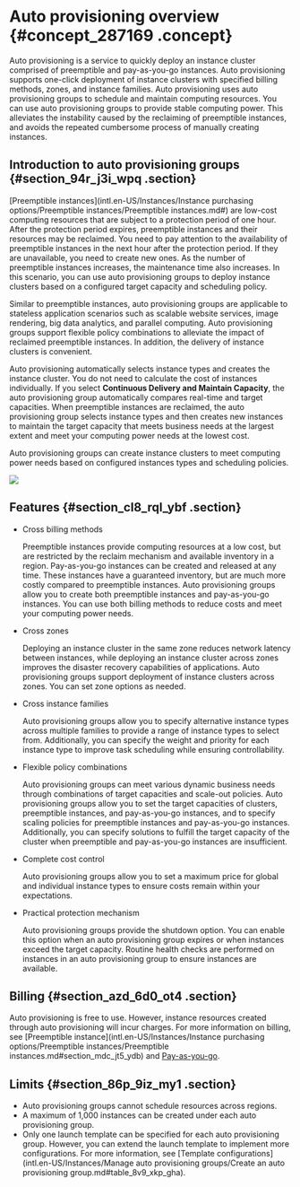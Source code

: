 # Auto provisioning overview {#concept_287169 .concept}

Auto provisioning is a service to quickly deploy an instance cluster comprised of preemptible and pay-as-you-go instances. Auto provisioning supports one-click deployment of instance clusters with specified billing methods, zones, and instance families. Auto provisioning uses auto provisioning groups to schedule and maintain computing resources. You can use auto provisioning groups to provide stable computing power. This alleviates the instability caused by the reclaiming of preemptible instances, and avoids the repeated cumbersome process of manually creating instances.

## Introduction to auto provisioning groups {#section_94r_j3i_wpq .section}

[Preemptible instances](intl.en-US/Instances/Instance purchasing options/Preemptible instances/Preemptible instances.md#) are low-cost computing resources that are subject to a protection period of one hour. After the protection period expires, preemptible instances and their resources may be reclaimed. You need to pay attention to the availability of preemptible instances in the next hour after the protection period. If they are unavailable, you need to create new ones. As the number of preemptible instances increases, the maintenance time also increases. In this scenario, you can use auto provisioning groups to deploy instance clusters based on a configured target capacity and scheduling policy.

Similar to preemptible instances, auto provisioning groups are applicable to stateless application scenarios such as scalable website services, image rendering, big data analytics, and parallel computing. Auto provisioning groups support flexible policy combinations to alleviate the impact of reclaimed preemptible instances. In addition, the delivery of instance clusters is convenient.

Auto provisioning automatically selects instance types and creates the instance cluster. You do not need to calculate the cost of instances individually. If you select **Continuous Delivery and Maintain Capacity**, the auto provisioning group automatically compares real-time and target capacities. When preemptible instances are reclaimed, the auto provisioning group selects instance types and then creates new instances to maintain the target capacity that meets business needs at the largest extent and meet your computing power needs at the lowest cost.

Auto provisioning groups can create instance clusters to meet computing power needs based on configured instances types and scheduling policies.

![](http://static-aliyun-doc.oss-cn-hangzhou.aliyuncs.com/assets/img/236159/156173410248772_en-US.png)

## Features {#section_cl8_rql_ybf .section}

-   Cross billing methods

    Preemptible instances provide computing resources at a low cost, but are restricted by the reclaim mechanism and available inventory in a region. Pay-as-you-go instances can be created and released at any time. These instances have a guaranteed inventory, but are much more costly compared to preemptible instances. Auto provisioning groups allow you to create both preemptible instances and pay-as-you-go instances. You can use both billing methods to reduce costs and meet your computing power needs.

-   Cross zones

    Deploying an instance cluster in the same zone reduces network latency between instances, while deploying an instance cluster across zones improves the disaster recovery capabilities of applications. Auto provisioning groups support deployment of instance clusters across zones. You can set zone options as needed.

-   Cross instance families

    Auto provisioning groups allow you to specify alternative instance types across multiple families to provide a range of instance types to select from. Additionally, you can specify the weight and priority for each instance type to improve task scheduling while ensuring controllability.

-   Flexible policy combinations

    Auto provisioning groups can meet various dynamic business needs through combinations of target capacities and scale-out policies. Auto provisioning groups allow you to set the target capacities of clusters, preemptible instances, and pay-as-you-go instances, and to specify scaling policies for preemptible instances and pay-as-you-go instances. Additionally, you can specify solutions to fulfill the target capacity of the cluster when preemptible and pay-as-you-go instances are insufficient.

-   Complete cost control

    Auto provisioning groups allow you to set a maximum price for global and individual instance types to ensure costs remain within your expectations.

-   Practical protection mechanism

    Auto provisioning groups provide the shutdown option. You can enable this option when an auto provisioning group expires or when instances exceed the target capacity. Routine health checks are performed on instances in an auto provisioning group to ensure instances are available.


## Billing {#section_azd_6d0_ot4 .section}

Auto provisioning is free to use. However, instance resources created through auto provisioning will incur charges. For more information on billing, see [Preemptible instance](intl.en-US/Instances/Instance purchasing options/Preemptible instances/Preemptible instances.md#section_mdc_jt5_ydb) and [Pay-as-you-go](../../../../intl.en-US/Pricing/Pay-As-You-Go.md#).

## Limits {#section_86p_9iz_my1 .section}

-   Auto provisioning groups cannot schedule resources across regions.
-   A maximum of 1,000 instances can be created under each auto provisioning group.
-   Only one launch template can be specified for each auto provisioning group. However, you can extend the launch template to implement more configurations. For more information, see [Template configurations](intl.en-US/Instances/Manage auto provisioning groups/Create an auto provisioning group.md#table_8v9_xkp_gha).


